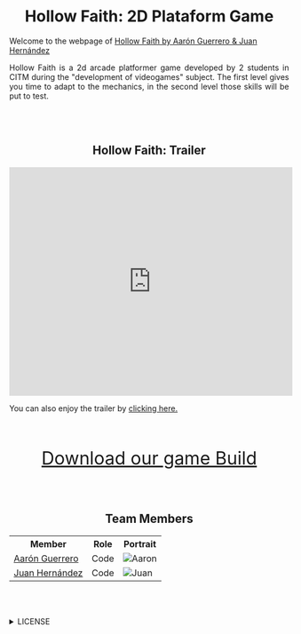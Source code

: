

<h1  align="center" id="hollow-faith-2d">Hollow Faith: 2D Plataform Game</h1>

<p>Welcome to the webpage of <a href="https://github.com/juanha2/HollowFaith">Hollow Faith by Aarón Guerrero & Juan Hernández</a></p>

<p align="justify">Hollow Faith is a 2d arcade platformer game developed by 2 students in CITM during the "development of videogames" subject. The first level gives you time to adapt to the mechanics, in the second level those skills will be put to test.</p>


<br><br>

<h2  align="center" id="hollow-faith-trailer">Hollow Faith: Trailer</h2>

<iframe width="510" height="412"
src="https://www.youtube.com/embed/7baUOVYobgs" frameborder="0" allowfullscreen>
</iframe>
<p>You can also enjoy the trailer by  <a href="https://drive.google.com/open?id=1WSQBV5l0FuWW0jMDmDEWp5pAttX_yvbt">clicking here.</a></p>

<br><br>

<center>

<font size="6"><a href="https://www.youtube.com/watch?v=2Z4m4lnjxkY">Download our game Build</a></font>

</center>

<br><br>

<center>
  
<h2  align="center" id="team-members">Team Members</h2>

<table style="width:100%">
  <tr>
    <th>Member</th>
    <th>Role</th> 
    <th>Portrait</th>
  </tr>
  <tr>
    <td> <a href="https://github.com/AaronGCProg">Aarón Guerrero</a></td>
    <td>Code</td> 
    <td><img src="https://raw.githubusercontent.com/juanha2/HollowFaith/master/docs/aaronPortrait.png" alt="Aaron" class="inline"></td>
  </tr>
  <tr>
    <td><a href="https://github.com/juanha2">Juan Hernández</a></td>
    <td>Code</td> 
    <td><img src="https://raw.githubusercontent.com/juanha2/HollowFaith/master/docs/juanPortrait.png" alt="Juan" class="inline"></td>
  </tr>
</table>
</center>


<br><br>

<details> 
  <summary> LICENSE </summary>
 <br><br>
 ####MIT License
<br><br>
####Copyright (c) [2019] [Aarón Guerrero Cruz / Juan Hernández Almagro]
<br><br>
<p align="justify">Permission is hereby granted, free of charge, to any person obtaining a copy
of this software and associated documentation files (the "Software"), to deal
in the Software without restriction, including without limitation the rights
to use, copy, modify, merge, publish, distribute, sublicense, and/or sell
copies of the Software, and to permit persons to whom the Software is
furnished to do so, subject to the following conditions:</p>
<br><br>
<p align="justify">The above copyright notice and this permission notice shall be included in all
copies or substantial portions of the Software.</p>
<br><br>
<p align="justify">THE SOFTWARE IS PROVIDED "AS IS", WITHOUT WARRANTY OF ANY KIND, EXPRESS OR
IMPLIED, INCLUDING BUT NOT LIMITED TO THE WARRANTIES OF MERCHANTABILITY,
FITNESS FOR A PARTICULAR PURPOSE AND NONINFRINGEMENT. IN NO EVENT SHALL THE
AUTHORS OR COPYRIGHT HOLDERS BE LIABLE FOR ANY CLAIM, DAMAGES OR OTHER
LIABILITY, WHETHER IN AN ACTION OF CONTRACT, TORT OR OTHERWISE, ARISING FROM,
OUT OF OR IN CONNECTION WITH THE SOFTWARE OR THE USE OR OTHER DEALINGS IN THE
SOFTWARE.</p>
</details>

